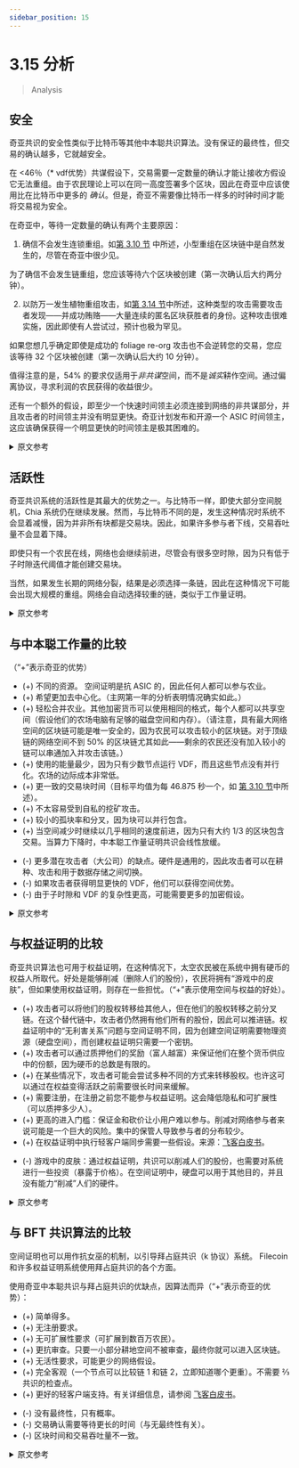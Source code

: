 ```yaml
---
sidebar_position: 15
---
```


# 3.15 分析

> Analysis

## 安全

奇亚共识的安全性类似于比特币等其他中本聪共识算法。没有保证的最终性，但交易的确认越多，它就越安全。

在 <46％（* vdf优势）共谋假设下，交易需要一定数量的确认才能让接收方假设它无法重组。由于农民理论上可以在同一高度签署多个区块，因此在奇亚中应该使用比在比特币中更多的 *确认*。但是，奇亚不需要像比特币一样多的时钟时间才能将交易视为安全。

在奇亚中，等待一定数量的确认有两个主要原因：
1. 确信不会发生连锁重组。如[第 3.10 节](/docs/03consensus/foliage "Section 3.10: Foliage") 中所述，小型重组在区块链中是自然发生的，尽管在奇亚中很少见。

  为了确信不会发生链重组，您应该等待六个区块被创建（第一次确认后大约两分钟）。

2. 以防万一发生植物重组攻击，如[第 3.14 节](/docs/03consensus/attacks_and_countermeasures#farmer-bribe-foliage-re-org-attack "Section 3.14: Relevant Attacks and Countermeasures")中所述，这种类型的攻击需要攻击者发现——并成功贿赂——大量连续的匿名区块获胜者的身份。这种攻击很难实施，因此即使有人尝试过，预计也极为罕见。

如果您想几乎确定即使是成功的 foliage re-org 攻击也不会逆转您的交易，您应该等待 32 个区块被创建（第一次确认后大约 10 分钟）。

值得注意的是，54% 的要求仅适用于*非共谋*空间，而不是*诚实*耕作空间。通过偏离协议，寻求利润的农民获得的收益很少。

还有一个额外的假设，即至少一个快速时间领主必须连接到网络的非共谋部分，并且攻击者的时间领主并没有明显更快。奇亚计划发布和开源一个 ASIC 时间领主，这应该确保获得一个明显更快的时间领主是极其困难的。

<details>
<summary>原文参考</summary>

- ## Safety

The safety of Chia's consensus is similar to that of other Nakamoto consensus algorithms like Bitcoin. There is no guaranteed finality, but the more confirmations a transaction has, the safer it is.

A transaction needs a certain number of confirmations for a receiver to assume that it cannot be re-orged, under the < 46% (* vdf advantage) colluding assumption. Since farmers can theoretically sign multiple blocks at the same height, more _confirmations_ should be used in Chia than in Bitcoin. However, Chia doesn't require anywhere near as much _clock time_ as Bitcoin for a transaction to be considered safe.

In Chia, there are two main reasons to wait for a certain number of confirmations:
1. To be confident there won't be a chain re-org. As discussed in [Section 3.10](/docs/03consensus/foliage "Section 3.10: Foliage"), a small re-org is a natural occurrence in blockchains, though rare in Chia.

  To be confident that there won't be a chain re-org, you should wait for six blocks to be created (around two minutes after the first confirmation).

2. Just in case there is a foliage re-org attack, as described in [Section 3.14](/docs/03consensus/attacks_and_countermeasures#farmer-bribe-foliage-re-org-attack "Section 3.14: Relevant Attacks and Countermeasures"). This type of attack would require an attacker to discover the identity of -- and successfully bribe -- a large and consecutive number of anonymous block winners. This attack would be difficult to pull off, so it is expected to be extremely rare, if it is ever even attempted.

  If you want to be nearly certain that even a successful foliage re-org attack won't reverse your transaction, you should wait for 32 blocks to be created (around ten minutes after the first confirmation).


It's worth noting that the 54% requirement only pertains to _non-colluding_ space, rather than _honest_ farming space. Profit-seeking farmers gain very little by deviating from the protocol.

There is the added assumption that at least one fast timelord must be connected to the non-colluding portion of the network, and that the attacker's timelord is not significantly faster. Chia plans to release and open source an ASIC timelord, which should ensure that it is extremely difficult to obtain a significantly faster timelord.

</details>

## 活跃性

奇亚共识系统的活跃性是其最大的优势之一。与比特币一样，即使大部分空间脱机，Chia 系统仍在继续发展。然而，与比特币不同的是，发生这种情况时系统不会显着减慢，因为并非所有块都是交易块。因此，如果许多参与者下线，交易吞吐量不会显着下降。

即使只有一个农民在线，网络也会继续前进，尽管会有很多空时隙，因为只有低于子时隙迭代阈值才能创建交易块。

当然，如果发生长期的网络分裂，结果是必须选择一条链，因此在这种情况下可能会出现大规模的重组。网络会自动选择较重的链，类似于工作量证明。

<details>
<summary>原文参考</summary>

- ## Liveness

The liveness of the Chia consensus system is one of its greatest strengths. Like Bitcoin, the Chia system continues advancing even when a majority of the space goes offline. Unlike bitcoin, though, the system does not slow down significantly when this happens, since not all blocks are transaction blocks. Therefore transaction throughput does not drop significantly if many participants go offline.

The network will continue to advance even if only one farmer is online, although there will be many empty slots, since a transaction block can only be created if it’s below the sub-slot iterations threshold.

Of course, in the event of a long-term network split, the effects are that one chain must be chosen, so there can be large re-orgs in this case. The network will automatically choose the heavier chain, similar to PoW.

</details>

## 与中本聪工作量的比较

（“+”表示奇亚的优势）

+ (+) 不同的资源。 空间证明是抗 ASIC 的，因此任何人都可以参与农业。
+ (+) 希望更加去中心化。（主网第一年的分析表明情况确实如此。）
+ (+) 轻松合并农业。其他加密货币可以使用相同的格式，每个人都可以共享空间（假设他们的农场电脑有足够的磁盘空间和内存）。（请注意，具有最大网络空间的区块链可能是唯一安全的，因为农民可以攻击较小的区块链。对于顶级链的网络空间不到 50% 的区块链尤其如此——剩余的农民还没有加入较小的链可以串通加入并攻击该链。）
+ (+) 使用的能量最少，因为只有少数节点运行 VDF，而且这些节点没有并行化。农场的边际成本非常低。
+ (+) 更一致的交易块时间（目标平均值为每 46.875 秒一个，如 [第 3.10 节](/docs/03consensus/foliage "Section 3.10: Foliage")中所述）。
+ (+) 不太容易受到自私的挖矿攻击。
+ (+) 较小的孤块率和分叉，因为块可以并行包含。
+ (+) 当空间减少时继续以几乎相同的速度前进，因为只有大约 1/3 的区块包含交易。当算力下降时，中本聪工作量证明共识会线性放缓。
- (-) 更多潜在攻击者（大公司）的缺点。硬件是通用的，因此攻击者可以在耕种、攻击和用于数据存储之间切换。
- (-) 如果攻击者获得明显更快的 VDF，他们可以获得空间优势。
- (-) 由于子时隙和 VDF 的复杂性更高，可能需要更多的加密假设。

<details>
<summary>原文参考</summary>

- ## Comparison to Nakamoto PoW

("+" means a pro for Chia)

+ (+) Different resources. PoSpace is ASIC-resistant and therefore anyone can participate in farming.
+ (+) Hopefully more decentralized. (Analysis in mainnet's first year shows this to be the case.)
+ (+) Easy merge farming. Other cryptocurrencies can use the same format, and everyone can share the space (assuming their farming computers have sufficient disk space and memory). (Note that the blockchain with the largest netspace will probably be the only secure one, since the farmers can attack smaller ones. This is especially true of blockchains with less than 50% of the top chain's netspace -- the remaining farmers who have not joined the smaller chain could collude to join, and attack, that chain.)
+ (+) Minimum energy used, since only a few nodes run VDFs, and these are not parallelized. Very low marginal cost to farm.
+ (+) More consistent transaction block times (targeted average is one per 46.875 seconds, as discussed in [Section 3.10](/docs/03consensus/foliage "Section 3.10: Foliage")).
+ (+) Less susceptible to selfish mining attacks.
+ (+) Smaller orphan rates and forks, since blocks can be included in parallel.
+ (+) Continues to advance at nearly the same rate when space decreases, since only around 1/3 of blocks include transactions. PoW Nakamoto Consensus slows down linearly when hashrate drops.
- (-) Drawback of more potential attackers (large companies). Hardware is general purpose, and therefore attackers could switch between farming, attacking, and using for data storage.
- (-) If an attacker acquires a significantly faster VDF, they could gain a space advantage.
- (-) More complexity due to sub slots and VDFs, potentially more cryptographic assumptions.

</details>

## 与权益证明的比较

奇亚共识算法也可用于权益证明，在这种情况下，太空农民被在系统中拥有硬币的权益人所取代。好处是能够削减（删除人们的股份），农民将拥有“游戏中的皮肤”，但如果使用权益证明，则存在一些担忧。（“+”表示使用空间与权益的好处）。

+ (+) 攻击者可以将他们的股权转移给其他人，但在他们的股权转移之前分叉链。在这个替代链中，攻击者仍然拥有他们所有的股份，因此可以推进链。权益证明中的“无利害关系”问题与空间证明不同，因为创建空间证明需要物理资源（硬盘空间），而创建权益证明只需要一个密钥。
+ (+) 攻击者可以通过质押他们的奖励（富人越富）来保证他们在整个货币供应中的份额，因为硬币的总数是有限的。
+ (+) 在某些情况下，攻击者可能会尝试多种不同的方式来转移股权。也许这可以通过在权益变得活跃之前需要很长时间来缓解。
+ (+) 需要注册，在注册之前您不能参与权益证明。这会降低隐私和可扩展性（可以质押多少人）。
+ (+) 更高的进入门槛：保证金和砍价让小用户难以参与。削减对网络参与者来说可能是一个巨大的风险。集中的保管人导致参与者的分布较少。
+ (+) 在权益证明中执行轻客户端同步需要一些假设。来源：[飞客白皮书](https://eprint.iacr.org/2019/226.pdf)。
- (-) 游戏中的皮肤：通过权益证明，共识可以削减人们的股份，也需要对系统进行一些投资（暴露于价格）。在空间证明中，硬盘可以用于其他目的，并且没有能力“削减”人们的硬件。

<details>
<summary>原文参考</summary>

- ## Comparison to Proof of Stake

Chia's consensus algorithm could also be used for Proof of Stake, where the space farmers are replaced by stakers who own coins in the system. The benefit would be the ability to slash (delete people’s stake), and farmers would have “skin in the game”, but there are some concerns if Proof of Stake is used. ("+" means benefit for using space vs stake).

+ (+) An attacker can transfer their stake to someone else, but fork the chain right before their stake is transferred. In this alternate chain, the attacker still has all of their stake, and can therefore advance the chain. The "nothing at stake" issue is different in PoS than in PoSpace since creating a PoSpace requires a physical resource (hard drive space), while creating a PoS only requires a key.
+ (+) An attacker can guarantee their share of the whole monetary supply, by staking their rewards (the rich get richer), since the total number of coins is limited.
+ (+) There might be situations where the attacker can grind on many different ways to transfer stake. Perhaps this can be mitigated by requiring a long period before stake becomes active.
+ (+) Registration is required, you cannot participate in proof of stake until you sign up. This reduces privacy and scalability (how many people can stake).
+ (+) Higher barrier to entry: security deposits and slashing make it difficult for small users to participate. Slashing can be a huge risk for participants in the network. Centralized custodians lead to a less distributed set of participants.
+ (+) Some assumptions are required to perform light client syncs in Proof of Stake. Source: [Flyclient white paper](https://eprint.iacr.org/2019/226.pdf).
- (-) Skin in the game: with PoS, the consensus can slash people’s stake, and also requires some investment into the system (exposure to price). In Proof of Space, hard drives can be used for other purposes and there is no ability to “slash” people's hardware.

</details>

## 与 BFT 共识算法的比较

空间证明也可以用作抗女巫的机制，以引导拜占庭共识（k 协议）系统。 Filecoin 和许多权益证明系统使用拜占庭共识的各个方面。

使用奇亚中本聪共识与拜占庭共识的优缺点，因算法而异（“+”表示奇亚的优势）：

+ (+) 简单得多。
+ (+) 无注册要求。
+ (+) 无可扩展性要求（可扩展到数百万农民）。
+ (+) 更抗审查。只要一小部分耕地空间不被审查，最终你就可以进入区块链。
+ (+) 无活性要求，可能更少的网络假设。
+ (+) 完全客观（一个节点可以比较链 1 和链 2，立即知道哪个更重）。不需要 ⅔ 共识的检查点。
+ (+) 更好的轻客户端支持。有关详细信息，请参阅 [飞客白皮书](https://eprint.iacr.org/2019/226.pdf)。
- (-) 没有最终性，只有概率。
- (-) 交易确认需要等待更长的时间（与无最终性有关）。
- (-) 区块时间和交易吞吐量不一致。

<details>
<summary>原文参考</summary>

- ## Comparison to BFT consensus algorithms

Proof of Space could also be used as a Sybil-resistant mechanism in order to bootstrap a Byzantine consensus (k-agreement) system. Filecoin, and many Proof of Stake systems use aspects of Byzantine consensus.

The pros and cons of using Chia Nakamoto Consensus vs Byzantine consensus, which vary from algorithm to algorithm ("+" means a pro for Chia):

+ (+) Much simpler.
+ (+) No registration requirement.
+ (+) No scalability requirement (scales to millions of farmers).
+ (+) More censorship resistant. As long as a small portion of the farming space does not censor, eventually you can get into the blockchain.
+ (+) No liveness requirements, potentially fewer network assumptions.
+ (+) Fully objective (A node can compare chain 1 and chain 2, and immediately know which one is heavier). No need for checkpoints with ⅔ consensus.
+ (+) Better light client support. See the [Flyclient white paper](https://eprint.iacr.org/2019/226.pdf) for more info.
- (-) No finality, only probabilistic.
- (-) Need to wait longer for transaction confirmations (related to no finality).
- (-) Less consistent block times and transaction throughput.

</details>
